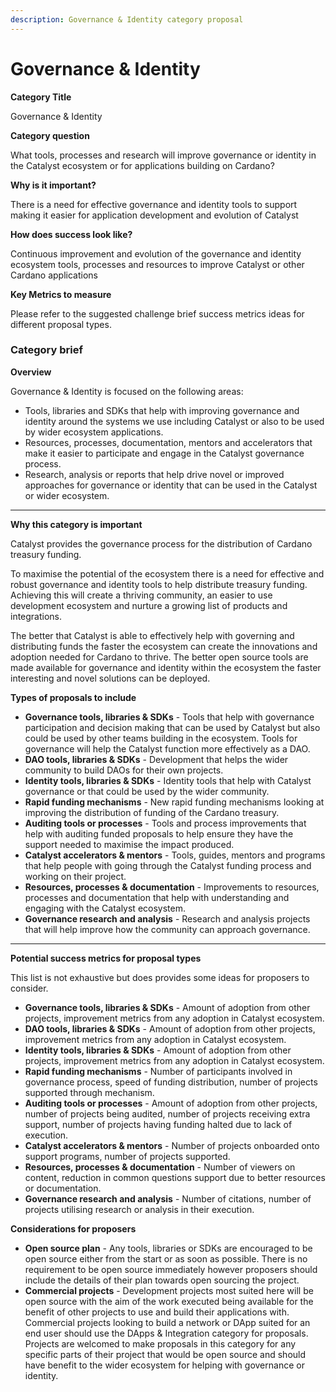 ```yaml
---
description: Governance & Identity category proposal
---
```


# Governance & Identity

**Category Title**

Governance & Identity

**Category question**

What tools, processes and research will improve governance or identity in the Catalyst ecosystem or for applications building on Cardano?

**Why is it important?**

There is a need for effective governance and identity tools to support making it easier for application development and evolution of Catalyst

**How does success look like?**

Continuous improvement and evolution of the governance and identity ecosystem tools, processes and resources to improve Catalyst or other Cardano applications

**Key Metrics to measure**

Please refer to the suggested challenge brief success metrics ideas for different proposal types.



### **Category brief**

**Overview**

Governance & Identity is focused on the following areas:

* Tools, libraries and SDKs that help with improving governance and identity around the systems we use including Catalyst or also to be used by wider ecosystem applications.&#x20;
* Resources, processes, documentation, mentors and accelerators that make it easier to participate and engage in the Catalyst governance process.
* Research, analysis or reports that help drive novel or improved approaches for governance or identity that can be used in the Catalyst or wider ecosystem.

****

**Why this category is important**

Catalyst provides the governance process for the distribution of Cardano treasury funding.&#x20;

To maximise the potential of the ecosystem there is a need for effective and robust governance and identity tools to help distribute treasury funding. Achieving this will create a thriving community, an easier to use development ecosystem and nurture a growing list of products and integrations.

The better that Catalyst is able to effectively help with governing and distributing funds the faster the ecosystem can create the innovations and adoption needed for Cardano to thrive. The better open source tools are made available for governance and identity within the ecosystem the faster interesting and novel solutions can be deployed.



**Types of proposals to include**

* **Governance tools, libraries & SDKs** - Tools that help with governance participation and decision making that can be used by Catalyst but also could be used by other teams building in the ecosystem. Tools for governance will help the Catalyst function more effectively as a DAO.
* **DAO tools, libraries & SDKs** - Development that helps the wider community to build DAOs for their own projects.
* **Identity tools, libraries & SDKs** - Identity tools that help with Catalyst governance or that could be used by the wider community.
* **Rapid funding mechanisms** - New rapid funding mechanisms looking at improving the distribution of funding of the Cardano treasury.
* **Auditing tools or processes** - Tools and process improvements that help with auditing funded proposals to help ensure they have the support needed to maximise the impact produced.
* **Catalyst accelerators & mentors** - Tools, guides, mentors and programs that help people with going through the Catalyst funding process and working on their project.&#x20;
* **Resources, processes & documentation** - Improvements to resources, processes and documentation that help with understanding and engaging with the Catalyst ecosystem.
* **Governance research and analysis** - Research and analysis projects that will help improve how the community can approach governance.

****

**Potential success metrics for proposal types**

This list is not exhaustive but does provides some ideas for proposers to consider.

* **Governance tools, libraries & SDKs** - Amount of adoption from other projects, improvement metrics from any adoption in Catalyst ecosystem.
* **DAO tools, libraries & SDKs** - Amount of adoption from other projects, improvement metrics from any adoption in Catalyst ecosystem.
* **Identity tools, libraries & SDKs** - Amount of adoption from other projects, improvement metrics from any adoption in Catalyst ecosystem.
* **Rapid funding mechanisms** - Number of participants involved in governance process, speed of funding distribution, number of projects supported through mechanism.
* **Auditing tools or processes** - Amount of adoption from other projects, number of projects being audited, number of projects receiving extra support, number of projects having funding halted due to lack of execution.
* **Catalyst accelerators & mentors** - Number of projects onboarded onto support programs, number of projects supported.
* **Resources, processes & documentation** - Number of viewers on content, reduction in common questions support due to better resources or documentation.
* **Governance research and analysis** - Number of citations, number of projects utilising research or analysis in their execution.



**Considerations for proposers**

* **Open source plan** - Any tools, libraries or SDKs are encouraged to be open source either from the start or as soon as possible. There is no requirement to be open source immediately however proposers should include the details of their plan towards open sourcing the project.
* **Commercial projects** - Development projects most suited here will be open source with the aim of the work executed being available for the benefit of other projects to use and build their applications with. Commercial projects looking to build a network or DApp suited for an end user should use the DApps & Integration category for proposals. Projects are welcomed to make proposals in this category for any specific parts of their project that would be open source and should have benefit to the wider ecosystem for helping with governance or identity.
